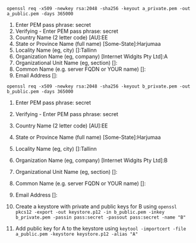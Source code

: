`openssl req -x509 -newkey rsa:2048 -sha256 -keyout a_private.pem -out a_public.pem -days 365000`
1. Enter PEM pass phrase: secret
2. Verifying - Enter PEM pass phrase: secret
3. Country Name (2 letter code) [AU]:EE
4. State or Province Name (full name) [Some-State]:Harjumaa
5. Locality Name (eg, city) []:Tallinn
6. Organization Name (eg, company) [Internet Widgits Pty Ltd]:A
7. Organizational Unit Name (eg, section) []:
8. Common Name (e.g. server FQDN or YOUR name) []:
9. Email Address []:

`openssl req -x509 -newkey rsa:2048 -sha256 -keyout b_private.pem -out b_public.pem -days 365000`
1. Enter PEM pass phrase: secret
2. Verifying - Enter PEM pass phrase: secret
3. Country Name (2 letter code) [AU]:EE
4. State or Province Name (full name) [Some-State]:Harjumaa
5. Locality Name (eg, city) []:Tallinn
6. Organization Name (eg, company) [Internet Widgits Pty Ltd]:B
7. Organizational Unit Name (eg, section) []:
8. Common Name (e.g. server FQDN or YOUR name) []:
9. Email Address []:


1. Create a keystore with private and public keys for B using `openssl pkcs12 -export -out keystore.p12 -in b_public.pem -inkey b_private.pem -passin pass:secret -passout pass:secret -name "B"`
2. Add public key for A to the keystore using `keytool -importcert -file a_public.pem -keystore keystore.p12 -alias "A"`
